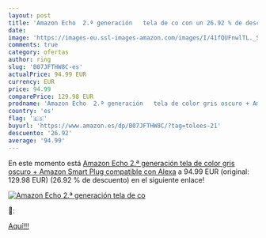 ```yaml
---
layout: post
title: 'Amazon Echo  2.ª generación   tela de co con un 26.92 % de descuento'
date: 
image: 'https://images-eu.ssl-images-amazon.com/images/I/41fQUFnwlTL._SL200_.jpg'
comments: true
category: ofertas
author: ring
slug: 'B07JFTHW8C-es'
actualPrice: 94.99 EUR
currency: EUR
price: 94.99
comparePrice: 129.98 EUR
prodname: 'Amazon Echo  2.ª generación   tela de color gris oscuro + Amazon Smart Plug  compatible con Alexa'
country: 'es'
flag: '🇪🇸'
buyurl: 'https://www.amazon.es/dp/B07JFTHW8C/?tag=tolees-21'
descuento: '26.92'
average: '94.99'
---
```


En este momento está [Amazon Echo  2.ª generación   tela de color gris oscuro + Amazon Smart Plug  compatible con Alexa](https://www.amazon.es/dp/B07JFTHW8C/?tag=tolees-21) a 94.99 EUR (original: 129.98 EUR) (26.92 %  de descuento) en el siguiente enlace!

[![Amazon Echo  2.ª generación   tela de co](https://images-eu.ssl-images-amazon.com/images/I/41fQUFnwlTL._SL200_.jpg)](https://www.amazon.es/dp/B07JFTHW8C/?tag=tolees-21)

🔎:


[Aquí!!!](https://www.amazon.es/dp/B07JFTHW8C/?tag=tolees-21)
